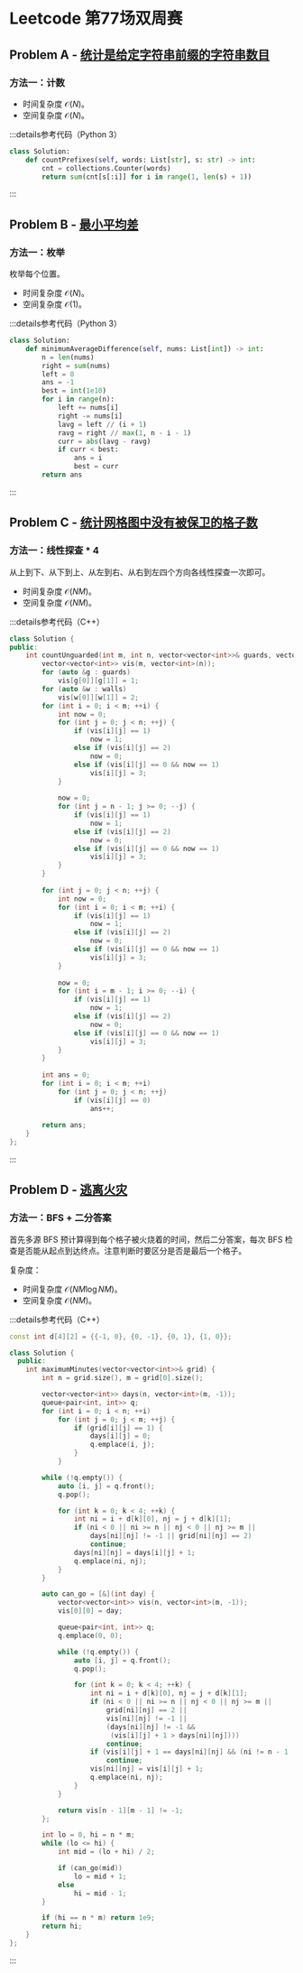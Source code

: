 # Leetcode 第77场双周赛

## Problem A - [统计是给定字符串前缀的字符串数目](https://leetcode.cn/problems/count-prefixes-of-a-given-string/)

### 方法一：计数

- 时间复杂度 $\mathcal{O}(N)$。
- 空间复杂度 $\mathcal{O}(N)$。

:::details参考代码（Python 3）

```python
class Solution:
    def countPrefixes(self, words: List[str], s: str) -> int:
        cnt = collections.Counter(words)
        return sum(cnt[s[:i]] for i in range(1, len(s) + 1))
```

:::

## Problem B - [最小平均差](https://leetcode.cn/problems/minimum-average-difference/)

### 方法一：枚举

枚举每个位置。

- 时间复杂度 $\mathcal{O}(N)$。
- 空间复杂度 $\mathcal{O}(1)$。

:::details参考代码（Python 3）

```python
class Solution:
    def minimumAverageDifference(self, nums: List[int]) -> int:
        n = len(nums)
        right = sum(nums)
        left = 0
        ans = -1
        best = int(1e10)
        for i in range(n):
            left += nums[i]
            right -= nums[i]
            lavg = left // (i + 1)
            ravg = right // max(1, n - i - 1)
            curr = abs(lavg - ravg)
            if curr < best:
                ans = i
                best = curr
        return ans
```

:::

## Problem C - [统计网格图中没有被保卫的格子数](https://leetcode.cn/problems/count-unguarded-cells-in-the-grid/)

### 方法一：线性探查 * 4

从上到下、从下到上、从左到右、从右到左四个方向各线性探查一次即可。

- 时间复杂度 $\mathcal{O}(NM)$。
- 空间复杂度 $\mathcal{O}(NM)$。

:::details参考代码（C++）

```cpp
class Solution {
public:
    int countUnguarded(int m, int n, vector<vector<int>>& guards, vector<vector<int>>& walls) {
        vector<vector<int>> vis(m, vector<int>(n));
        for (auto &g : guards)
            vis[g[0]][g[1]] = 1;
        for (auto &w : walls)
            vis[w[0]][w[1]] = 2;
        for (int i = 0; i < m; ++i) {
            int now = 0;
            for (int j = 0; j < n; ++j) {
                if (vis[i][j] == 1)
                    now = 1;
                else if (vis[i][j] == 2)
                    now = 0;
                else if (vis[i][j] == 0 && now == 1)
                    vis[i][j] = 3;
            }
            
            now = 0;
            for (int j = n - 1; j >= 0; --j) {
                if (vis[i][j] == 1)
                    now = 1;
                else if (vis[i][j] == 2)
                    now = 0;
                else if (vis[i][j] == 0 && now == 1)
                    vis[i][j] = 3;
            }
        }
        
        for (int j = 0; j < n; ++j) {
            int now = 0;
            for (int i = 0; i < m; ++i) {
                if (vis[i][j] == 1)
                    now = 1;
                else if (vis[i][j] == 2)
                    now = 0;
                else if (vis[i][j] == 0 && now == 1)
                    vis[i][j] = 3;
            }
            
            now = 0;
            for (int i = m - 1; i >= 0; --i) {
                if (vis[i][j] == 1)
                    now = 1;
                else if (vis[i][j] == 2)
                    now = 0;
                else if (vis[i][j] == 0 && now == 1)
                    vis[i][j] = 3;
            }
        }
        
        int ans = 0;
        for (int i = 0; i < m; ++i)
            for (int j = 0; j < n; ++j)
                if (vis[i][j] == 0)
                    ans++;
        
        return ans;
    }
};
```

:::

## Problem D - [逃离火灾](https://leetcode.cn/problems/escape-the-spreading-fire/)

### 方法一：BFS + 二分答案

首先多源 BFS 预计算得到每个格子被火烧着的时间，然后二分答案，每次 BFS 检查是否能从起点到达终点。注意判断时要区分是否是最后一个格子。

复杂度：

- 时间复杂度 $\mathcal{O}(NM\log NM)$。
- 空间复杂度 $\mathcal{O}(NM)$。

:::details参考代码（C++）

```cpp
const int d[4][2] = {{-1, 0}, {0, -1}, {0, 1}, {1, 0}};

class Solution {
  public:
    int maximumMinutes(vector<vector<int>>& grid) {
        int n = grid.size(), m = grid[0].size();

        vector<vector<int>> days(n, vector<int>(m, -1));
        queue<pair<int, int>> q;
        for (int i = 0; i < n; ++i)
            for (int j = 0; j < m; ++j) {
                if (grid[i][j] == 1) {
                    days[i][j] = 0;
                    q.emplace(i, j);
                }
            }

        while (!q.empty()) {
            auto [i, j] = q.front();
            q.pop();

            for (int k = 0; k < 4; ++k) {
                int ni = i + d[k][0], nj = j + d[k][1];
                if (ni < 0 || ni >= n || nj < 0 || nj >= m ||
                    days[ni][nj] != -1 || grid[ni][nj] == 2)
                    continue;
                days[ni][nj] = days[i][j] + 1;
                q.emplace(ni, nj);
            }
        }

        auto can_go = [&](int day) {
            vector<vector<int>> vis(n, vector<int>(m, -1));
            vis[0][0] = day;

            queue<pair<int, int>> q;
            q.emplace(0, 0);

            while (!q.empty()) {
                auto [i, j] = q.front();
                q.pop();

                for (int k = 0; k < 4; ++k) {
                    int ni = i + d[k][0], nj = j + d[k][1];
                    if (ni < 0 || ni >= n || nj < 0 || nj >= m ||
                        grid[ni][nj] == 2 ||
                        vis[ni][nj] != -1 ||
                        (days[ni][nj] != -1 &&
                         (vis[i][j] + 1 > days[ni][nj])))
                        continue;
                    if (vis[i][j] + 1 == days[ni][nj] && (ni != n - 1 || nj != m - 1))
                        continue;
                    vis[ni][nj] = vis[i][j] + 1;
                    q.emplace(ni, nj);
                }
            }

            return vis[n - 1][m - 1] != -1;
        };

        int lo = 0, hi = n * m;
        while (lo <= hi) {
            int mid = (lo + hi) / 2;

            if (can_go(mid))
                lo = mid + 1;
            else
                hi = mid - 1;
        }

        if (hi == n * m) return 1e9;
        return hi;
    }
};
```

:::

